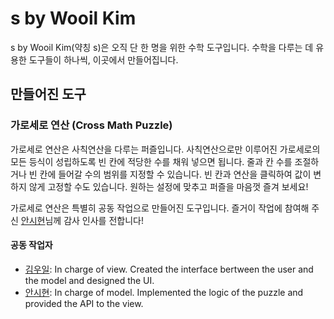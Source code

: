 # s by Wooil Kim

s by Wooil Kim(약칭 s)은 오직 단 한 명을 위한 수학 도구입니다. 수학을 다루는 데 유용한 도구들이 하나씩, 이곳에서 만들어집니다.

## 만들어진 도구

### 가로세로 연산 (Cross Math Puzzle)

가로세로 연산은 사칙연산을 다루는 퍼즐입니다. 사칙연산으로만 이루어진 가로세로의 모든 등식이 성립하도록 빈 칸에 적당한 수를 채워 넣으면 됩니다. 줄과 칸 수를 조절하거나 빈 칸에 들어갈 수의 범위를 지정할 수 있습니다. 빈 칸과 연산을 클릭하여 값이 변하지 않게 고정할 수도 있습니다. 원하는 설정에 맞추고 퍼즐을 마음껏 즐겨 보세요!

가로세로 연산은 특별히 공동 작업으로 만들어진 도구입니다. 즐거이 작업에 참여해 주신 [안시현](https://github.com/sihyun-ahn)님께 감사 인사를 전합니다!

#### 공동 작업자

- [김우일](https://wooil.kim): In charge of view. Created the interface bertween the user and the model and designed the UI.
- [안시현](https://github.com/sihyun-ahn): In charge of model. Implemented the logic of the puzzle and provided the API to the view.
